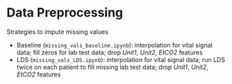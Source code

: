 # Data Preprocessing
Strategies to impute missing values <br>

* Baseline (`missing_vals_baseline.ipynb`): interpolation for vital signal data; fill zeros for lab test data;
drop *Unit1*, *Unit2*, *EtCO2* features
* LDS (`missing_vals_LDS.ipynb`): interpolation for vital signal data;
run LDS twice on each patient to fill missing lab test data; drop *Unit1*, *Unit2*, *EtCO2* features
